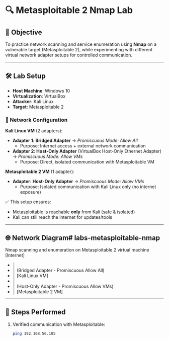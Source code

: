 # 🔍 Metasploitable 2 Nmap Lab

## 📝 Objective
To practice network scanning and service enumeration using **Nmap** on a vulnerable target (Metasploitable 2), while experimenting with different virtual network adapter setups for controlled communication.  

---

## 🛠️ Lab Setup
- **Host Machine**: Windows 10  
- **Virtualization**: VirtualBox  
- **Attacker**: Kali Linux  
- **Target**: Metasploitable 2  

### 🔧 Network Configuration
**Kali Linux VM** (2 adapters):  
- **Adapter 1**: **Bridged Adapter** → *Promiscuous Mode: Allow All*  
  - Purpose: Internet access + external network communication  
- **Adapter 2**: **Host-Only Adapter** (VirtualBox Host-Only Ethernet Adapter) → *Promiscuous Mode: Allow VMs*  
  - Purpose: Direct, isolated communication with Metasploitable VM  

**Metasploitable 2 VM** (1 adapter):  
- **Adapter**: **Host-Only Adapter** → *Promiscuous Mode: Allow VMs*  
  - Purpose: Isolated communication with Kali Linux only (no internet exposure)  

✅ This setup ensures:  
- Metasploitable is reachable **only** from Kali (safe & isolated)  
- Kali can still reach the internet for updates/tools  

---

## 🌐 Network Diagram# labs-metasploitable-nmap
Nmap scanning and enumeration on Metasploitable 2 virtual machine 
[Internet]
- │
- │ (Bridged Adapter - Promiscuous Allow All)
- │
[Kali Linux VM]
- │
- │ (Host-Only Adapter - Promiscuous Allow VMs)
- │
[Metasploitable 2 VM]

---

## 🚀 Steps Performed
1. Verified communication with Metasploitable:  
   ```bash
   ping 192.168.56.105

